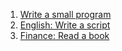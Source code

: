 1. [Write a small program](https://github.com/nook1208/leet_code/commit/35c020fe0dbadef0adee239451bb35780d8c85ad)
2. [English: Write a script](https://github.com/nook1208/english/commit/bf73985d47c56b0d9c13396d78ab34859a7363ec#diff-e8a044136e626f9a002b5d88e88bbb71462ae053d008fbff452c2b6a0c5c7429)
3. [Finance: Read a book](https://github.com/nook1208/finance/commit/5ed750913ab6fae5fa73bb9001404559623140a4#diff-6cd65aa5a20e6db012232eb809e8ac368414323e6ee3a31cced28ba5f2f270a8)

